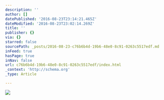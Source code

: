 ```yaml
---
description: ''
author: []
datePublished: '2016-08-23T23:14:21.465Z'
dateModified: '2016-08-23T23:02:14.269Z'
title: ''
publisher: {}
via: {}
starred: false
sourcePath: _posts/2016-08-23-c76b6b4d-19b6-48e0-8c91-0263c5517edf.md
inFeed: true
hasPage: true
inNav: false
url: c76b6b4d-19b6-48e0-8c91-0263c5517edf/index.html
_context: 'http://schema.org'
_type: Article

---
```

![](https://the-grid-user-content.s3-us-west-2.amazonaws.com/45107ca7-837e-42ba-b3d3-f93ba860dab0.jpg)
